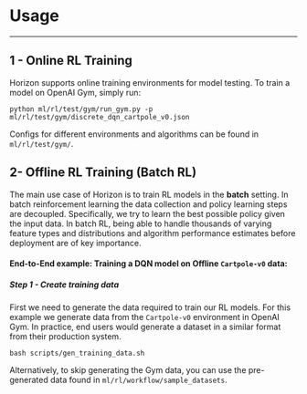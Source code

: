 # Usage
---

## 1 - Online RL Training
Horizon supports online training environments for model testing. To train a model on OpenAI Gym, simply run:
```
python ml/rl/test/gym/run_gym.py -p ml/rl/test/gym/discrete_dqn_cartpole_v0.json
```
Configs for different environments and algorithms can be found in `ml/rl/test/gym/`.

## 2- Offline RL Training (Batch RL)

The main use case of Horizon is to train RL models in the **batch** setting. In batch reinforcement learning the data collection and policy learning steps are decoupled. Specifically, we try to learn the best possible policy given the input data. In batch RL, being able to handle thousands of varying feature types and distributions and algorithm performance estimates before deployment are of key importance.

#### End-to-End example: Training a DQN model on Offline `Cartpole-v0` data:

##### Step 1 - Create training data
First we need to generate the data required to train our RL models. For this example we generate data from the `Cartpole-v0` environment in OpenAI Gym. In practice, end users would generate a dataset in a similar format from their production system.

```
bash scripts/gen_training_data.sh
```
Alternatively, to skip generating the Gym data, you can use the pre-generated data found in `ml/rl/workflow/sample_datasets`.
##### Step 2 - Convert the data to the `timeline` format
Models are trained on consecutive pairs of state/action tuples. To assist in creating this table, we have an `RLTimelineOperator` spark operator. Build and run the timeline operator on the data:
```
bash scripts/run_timeline.sh
```
##### Step 3 - Create the normalization parameters
Data from production systems is often sparse, noisy and arbitrarily distributed. Literature has shown that neural networks learn faster and better when operating on batches of features that are normally distributed. Horizon includes a workflow that automatically analyzes the training dataset and determines the best transformation function and corresponding normalization parameters for each feature. We can run this workflow on the post timeline data:
```
bash scripts/create_normalization.sh
```
##### Step 4 - Train model
Now we are ready to train a model by running:
```
bash scripts/train.sh
```
##### Step 5 - Evaluate Model
Now that we have trained a new policy on the offline `Cartpole-v0` data, we can try it out to see how it does:
```
bash scripts/eval.sh
```

